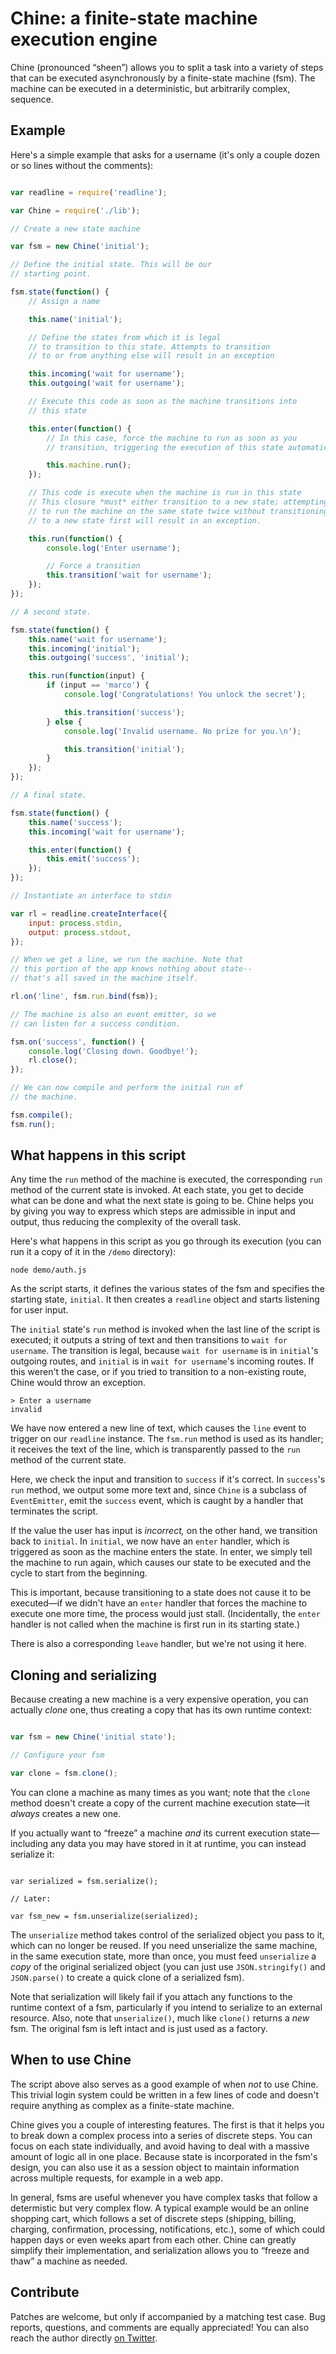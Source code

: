 # Chine: a finite-state machine execution engine

Chine (pronounced “sheen”) allows you to split a task into a variety of steps that can be executed asynchronously by a finite-state machine (fsm). The machine can be executed in a deterministic, but arbitrarily complex, sequence.

## Example

Here's a simple example that asks for a username (it's only a couple dozen or so lines without the comments):

```javascript

var readline = require('readline');

var Chine = require('./lib');

// Create a new state machine

var fsm = new Chine('initial');

// Define the initial state. This will be our
// starting point.

fsm.state(function() {
    // Assign a name

    this.name('initial');

    // Define the states from which it is legal
    // to transition to this state. Attempts to transition
    // to or from anything else will result in an exception

    this.incoming('wait for username');
    this.outgoing('wait for username');

    // Execute this code as soon as the machine transitions into
    // this state

    this.enter(function() {
        // In this case, force the machine to run as soon as you
        // transition, triggering the execution of this state automatically

        this.machine.run();
    });

    // This code is execute when the machine is run in this state
    // This closure *must* either transition to a new state; attempting
    // to run the machine on the same state twice without transitioning
    // to a new state first will result in an exception.

    this.run(function() {
        console.log('Enter username');

        // Force a transition
        this.transition('wait for username');
    });
});

// A second state.

fsm.state(function() {
    this.name('wait for username');
    this.incoming('initial');
    this.outgoing('success', 'initial');

    this.run(function(input) {
        if (input == 'marco') {
            console.log('Congratulations! You unlock the secret');

            this.transition('success');
        } else {
            console.log('Invalid username. No prize for you.\n');

            this.transition('initial');
        }
    });
});

// A final state.

fsm.state(function() {
    this.name('success');
    this.incoming('wait for username');

    this.enter(function() {
        this.emit('success');
    });
});

// Instantiate an interface to stdin

var rl = readline.createInterface({
    input: process.stdin,
    output: process.stdout,
});

// When we get a line, we run the machine. Note that
// this portion of the app knows nothing about state--
// that's all saved in the machine itself.

rl.on('line', fsm.run.bind(fsm));

// The machine is also an event emitter, so we
// can listen for a success condition.

fsm.on('success', function() {
    console.log('Closing down. Goodbye!');
    rl.close();
});

// We can now compile and perform the initial run of
// the machine.

fsm.compile();
fsm.run();

```

## What happens in this script

Any time the `run` method of the machine is executed, the corresponding `run` method of the current state is invoked. At each state, you get to decide what can be done and what the next state is going to be. Chine helps you by giving you way to express which steps are admissible in input and output, thus reducing the complexity of the overall task.

Here's what happens in this script as you go through its execution (you can run it a copy of it in the `/demo` directory):

    node demo/auth.js

As the script starts, it defines the various states of the fsm and specifies the starting state, `initial`. It then creates a `readline` object and starts listening for user input.

The `initial` state's `run` method is invoked when the last line of the script is executed; it outputs a string of text and then transitions to `wait for username`. The transition is legal, because `wait for username` is in `initial`'s outgoing routes, and `initial` is in `wait for username`'s incoming routes. If this weren't the case, or if you tried to transition to a non-existing route, Chine would throw an exception.

    > Enter a username
    invalid

We have now entered a new line of text, which causes the `line` event to trigger on our `readline` instance. The `fsm.run` method is used as its handler; it receives the text of the line, which is transparently passed to the `run` method of the current state.

Here, we check the input and transition to `success` if it's correct. In `success`'s `run` method, we output some more text and, since `Chine` is a subclass of `EventEmitter`, emit the `success` event, which is caught by a handler that terminates the script.

If the value the user has input is _incorrect,_ on the other hand, we transition back to `initial`. In `initial`, we now have an `enter` handler, which is triggered as soon as the machine enters the state. In enter, we simply tell the machine to run again, which causes our state to be executed and the cycle to start from the beginning.

This is important, because transitioning to a state does not cause it to be executed—if we didn't have an `enter` handler that forces the machine to execute one more time, the process would just stall. (Incidentally, the `enter` handler is not called when the machine is first run in its starting state.)

There is also a corresponding `leave` handler, but we're not using it here.

## Cloning and serializing
Because creating a new machine is a very expensive operation, you can actually _clone_ one, thus creating a copy that has its own runtime context:

```javascript

var fsm = new Chine('initial state');

// Configure your fsm

var clone = fsm.clone();

```

You can clone a machine as many times as you want; note that the `clone` method doesn't create a copy of the current machine execution state—it _always_ creates a new one.

If you actually want to “freeze” a machine _and_ its current execution state—including any data you may have stored in it at runtime, you can instead serialize it:

```

var serialized = fsm.serialize();

// Later:

var fsm_new = fsm.unserialize(serialized);

```

The `unserialize` method takes control of the serialized object you pass to it, which can no longer be reused. If you need unserialize the same machine, in the same execution state, more than once, you must feed `unserialize` a _copy_ of the original serialized object (you can just use `JSON.stringify()` and `JSON.parse()` to create a quick clone of a serialized fsm).

Note that serialization will likely fail if you attach any functions to the runtime context of a fsm, particularly if you intend to serialize to an external resource. Also, note that `unserialize()`, much like `clone()` returns a _new_ fsm. The original fsm is left intact and is just used as a factory.

## When to use Chine

The script above also serves as a good example of when _not_ to use Chine. This trivial login system could be written in a few lines of code and doesn't require anything as complex as a finite-state machine.

Chine gives you a couple of interesting features. The first is that it helps you to break down a complex process into a series of discrete steps. You can focus on each state individually, and avoid having to deal with a massive amount of logic all in one place. Because state is incorporated in the fsm's design, you can also use it as a session object to maintain information across multiple requests, for example in a web app.

In general, fsms are useful whenever you have complex tasks that follow a determistic but very complex flow. A typical example would be an online shopping cart, which follows a set of discrete steps (shipping, billing, charging, confirmation, processing, notifications, etc.), some of which could happen days or even weeks apart from each other. Chine can greatly simplify their implementation, and serialization allows you to “freeze and thaw” a machine as needed.

## Contribute

Patches are welcome, but only if accompanied by a matching test case. Bug reports, questions, and comments are equally appreciated! You can also reach the author directly [on Twitter](https://twitter.com/mtabini).
